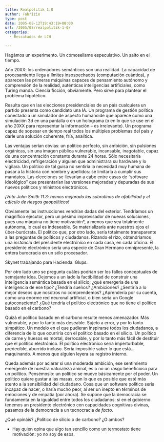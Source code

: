 ```yaml
---
title: Realpolitik 1.0
author: Fabrizio
type: post
date: 2005-08-12T19:43:19+00:00
url: /2005/08/realpolitik-1-0/
categories:
  - Rescatados de LCH

---
```

Hagámos un experimento. Un cómosellame especulativo. Un salto en el tiempo.

Año 20XX: los ordenadores semánticos son una realidad. La capacidad de procesamiento llega a límites insospechados (computación cuántica), y aparecen las primeras máquinas capaces de pensamiento autónomo y comprensión de la realidad, auténticas inteligencias artificiales, como Turing manda. Ciencia ficción, obviamente. Pero sirve para plantear el problema hipotético.

Resulta que en las elecciones presidenciales de un país cualquiera un partido presenta como candidato una IA. Un programa de gestión política conectado a un simulador de aspecto humanoide que aparece como una simulación 3d en una pantalla o en un holograma (o en lo que se use en el año 20XX para representar la información &#8211; es irrelevante). Un programa capaz de sopesar en tiempo real todos los múltiples problemas del país y darle una solución coherente, fría, analítica. 

Las ventajas serían obvias: un político perfecto, sin ambición, sin pulsiones orgánicas, sin una imagen pública vulnerable, incansable, inagotable, capaz de una concentración constante durante 24 horas. Sólo necesitaría electricidad, refrigeración y alguien que administrara su hardware y lo vigilara. Un político de tal guisa no sentiría la necesidad muy humana de pasar a la historia con nombre y apellidos: se limitaría a cumplir sus mandatos. Las elecciones se llevarían a cabo entre casas de &#8220;software ideológico&#8221; que presentarían las versiones mejoradas y depuradas de sus nuevos políticos y ministros electrónicos.

_¡Vota John Smith 11.3: hemos mejorado las subrutinas de afabilidad y el cálculo de riesgos geopolíticos!_

Obviamente las instrucciones vendrían dadas del exterior. Tendríamos un magnífico ejecutor, pero un pésimo improvisador de nuevas soluciones, pues una máquina no tiene motivación*, a menos que sea totalmente autónoma, lo cual es indeseable. Se materializaría ante nuestros ojos el über-burócrata. El político que, por otro lado, sería totalmente transparente a las preguntas de políticos y ciudadanos. Rizando el rizo, obtendríamos una _instancia_ del presidente electrónico en cada casa, en cada oficina. El presidente electrónico sería una especie de Gran Hermano omnipresente, la entera burocracia en un sólo procesador. 

Skynet trabajando para Hacienda. Glups.

Por otro lado uno se pregunta cuáles podrían ser los fallos conceptuales de semejante idea. Dejemos a un lado la factibilidad de construir una inteligencia semántica basada en el silicio; ¿qué emergería de una inteligencia de ese tipo? ¿Tendría sueños? ¿Ambiciones? ¿Sentiría a lo mejor deseos que nosotros no comprendemos? ¿Aprendería por su cuenta, como una enorme red neuronal artificial, o bien sería un Google autoconsciente? ¿Qué tendría el político electrónico que no tiene el político basado en el carbono? 

Quizá el político basado en el carbono resulte menos amenazador. Más vulnerable, y por lo tanto más deseable. Sujeto a error, y por lo tanto simpático. Un modelo en el que pudieran inspirarse todos los ciudadanos, a diferencia de lo que ocurriría con el político basado en el silicio. Un político de carne y huesos es mortal, derrocable, y por lo tanto más fácil de destituir que el político electrónico. El político electrónico sería imperturbable, predecible, aburrido incluso. Sería imposible saber lo que está&#8230; maquinando. A menos que alguien leyera su registro interno. 

Queda además por aclarar si una moderada ambición, ese sentimiento emergente de nuestra naturaleza animal, es o no un rasgo beneficioso para un político. Pensémoslo: un político se mueve básicamente por el poder. Un político quiere gustar a las masas, con lo que es posible que esté más atento a la sensibilidad del ciudadano. Cosa que un software político sería incapaz de hacer, o haría mucho peor, al ser un inepto en términos de emociones y de empatía (por ahora). Se supone que la democracia se fundamenta en la igualdad entre todos los ciudadanos: si en el gobierno tenemos un presidente electrónico con capacidades cognitivas divinas, pasamos de la democracia a un tecnocracia _de facto_. 

¿Qué opináis? ¿Político de silicio o de carbono? ¿O ambos?

* Hay quien opina que algo tan sencillo como un termostato tiene motivación: yo no soy de esos.